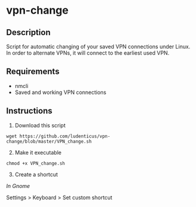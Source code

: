 # vpn-change

## Description

Script for automatic changing of your saved VPN connections under Linux. In order to alternate VPNs, it will connect to the earliest used VPN. 


## Requirements

* nmcli
* Saved and working VPN connections


## Instructions

1. Download this script

  `wget https://github.com/ludenticus/vpn-change/blob/master/VPN_change.sh`
  
2. Make it executable

  `chmod +x VPN_change.sh`

3. Create a shortcut

  *In Gnome*
  
  Settings > Keyboard > Set custom shortcut

